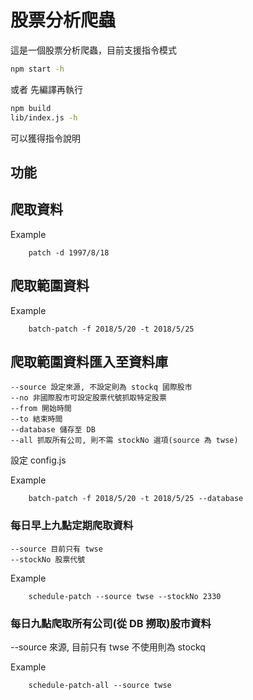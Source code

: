 股票分析爬蟲
===

這是一個股票分析爬蟲，目前支援指令模式

```bash
npm start -h
```
或者
先編譯再執行

```bash
npm build
lib/index.js -h
```

可以獲得指令說明

功能
---

## 爬取資料

Example 
```
    patch -d 1997/8/18
```

## 爬取範圍資料

Example
```
    batch-patch -f 2018/5/20 -t 2018/5/25
```

## 爬取範圍資料匯入至資料庫

    --source 設定來源, 不設定則為 stockq 國際股市
    --no 非國際股市可設定股票代號抓取特定股票
    --from 開始時間
    --to 結束時間
    --database 儲存至 DB
    --all 抓取所有公司, 則不需 stockNo 選項(source 為 twse)


設定 config.js

Example
```
    batch-patch -f 2018/5/20 -t 2018/5/25 --database
```

### 每日早上九點定期爬取資料

    --source 目前只有 twse
    --stockNo 股票代號

Example
```
    schedule-patch --source twse --stockNo 2330
```

### 每日九點爬取所有公司(從 DB 撈取)股市資料

--source 來源, 目前只有 twse 不使用則為 stockq

Example
```
    schedule-patch-all --source twse
```